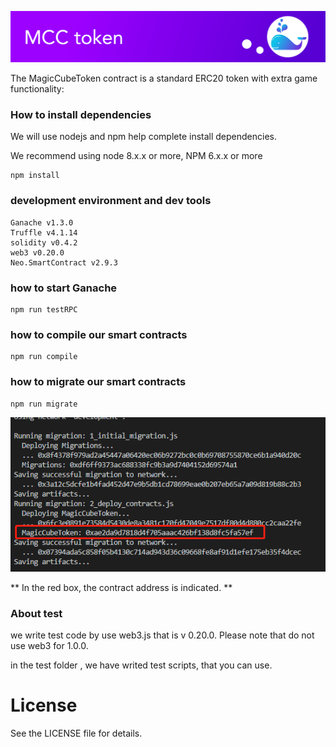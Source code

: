 
![MgaicCube Token](readme-header.png)

The MagicCubeToken contract is a standard ERC20 token with extra game functionality:

###  How to install dependencies 

We will use nodejs and npm help complete install dependencies.

We recommend using node 8.x.x or more, NPM 6.x.x or more

```shell
npm install
```
### development environment and dev tools
```
Ganache v1.3.0
Truffle v4.1.14 
solidity v0.4.2
web3 v0.20.0
Neo.SmartContract v2.9.3
```
### how to start Ganache

```
npm run testRPC
```



### how to compile our smart contracts
```
npm run compile
```



### how to migrate our smart contracts 
```
npm run migrate 
```

![MgaicCube Token](img/1551541391.png)

 ** In the red box, the contract address is indicated. **

### About test

we write test code by use web3.js that is v 0.20.0. Please note that do not use web3 for 1.0.0.

in the test folder , we have writed test scripts, that you can use.



# License

See the LICENSE file for details.
